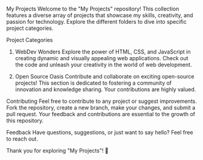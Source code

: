 My Projects
Welcome to the "My Projects" repository! This collection features a diverse array of projects that showcase my skills, creativity, and passion for technology. Explore the different folders to dive into specific project categories.

Project Categories
1. WebDev Wonders
Explore the power of HTML, CSS, and JavaScript in creating dynamic and visually appealing web applications. Check out the code and unleash your creativity in the world of web development.

2. Open Source Oasis
Contribute and collaborate on exciting open-source projects! This section is dedicated to fostering a community of innovation and knowledge sharing. Your contributions are highly valued.

Contributing
Feel free to contribute to any project or suggest improvements. Fork the repository, create a new branch, make your changes, and submit a pull request. Your feedback and contributions are essential to the growth of this repository.

Feedback
Have questions, suggestions, or just want to say hello? Feel free to reach out.

Thank you for exploring "My Projects"! 🚀
